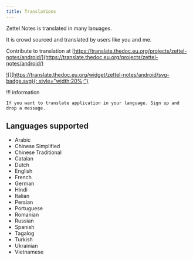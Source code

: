 ```yaml
---
title: Translations
---
```


Zettel Notes is translated in many lanuages. 

It is crowd sourced and translated by users like you and me.

Contribute to translation at
[https://translate.thedoc.eu.org/projects/zettel-notes/android/](https://translate.thedoc.eu.org/projects/zettel-notes/android/)

<a href="https://translate.thedoc.eu.org/engage/zettel-notes/">
![](https://translate.thedoc.eu.org/widget/zettel-notes/android/svg-badge.svg){: style="width:20%;"}
</a>


!!! information

    If you want to translate application in your language. Sign up and drop a message.


## Languages supported

- Arabic
- Chinese Simplified
- Chinese Traditional
- Catalan
- Dutch
- English
- French
- German
- Hindi
- Italian
- Persian
- Portuguese
- Romanian
- Russian
- Spanish
- Tagalog
- Turkish
- Ukrainian
- Vietnamese